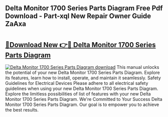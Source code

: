 ## Delta Monitor 1700 Series Parts Diagram Free Pdf Download - Part-xql New Repair Owner Guide ZaAxa

# <h2><a href="http://dfirhw.blite.top/?on=Delta+Monitor+1700+Series+Parts+Diagram">🔗Download New 👉🔴 Delta Monitor 1700 Series Parts Diagram</a></h2>

[![Delta Monitor 1700 Series Parts Diagram download](https://i.imgur.com/lujVjoI.png)](http://dfirhw.blite.top/?on=Delta+Monitor+1700+Series+Parts+Diagram)
This manual unlocks the potential of your new Delta Monitor 1700 Series Parts Diagram. Explore its features, learn how to install, operate, and maintain it seamlessly. Safety Guidelines for Electrical Devices Please adhere to all electrical safety guidelines when using your new Delta Monitor 1700 Series Parts Diagram. Explore the limitless possibilities of list of features with your new Delta Monitor 1700 Series Parts Diagram. We're Committed to Your Success Delta Monitor 1700 Series Parts Diagram. Our goal is to empower you to achieve the best results.
